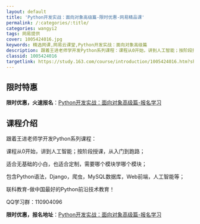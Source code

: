 ```yaml
---
layout: default
title: 'Python开发实战：面向对象高级篇-限时优惠-网易精品课'
permalink: /:categories/:title/
categories: wangyi2
tags: 网易提供
cover: 1005424016.jpg
keywords: 精选网课,网易云课堂,Python开发实战：面向对象高级篇
description: 跟着王进老师学开发Python系列课程：课程从0开始，讲到人工智能；按阶段授课，从入门到跑路；适合无基础的小白，也适合定
classid: 1005424016
targetlink: https://study.163.com/course/introduction/1005424016.htm?share=1&shareId=1025206652&utm_campaign=share&utm_medium=iphoneShare&utm_source=&utm_u=1025206652
---
```


## 限时特惠

**限时优惠，火速报名**：[Python开发实战：面向对象高级篇-报名学习](https://study.163.com/course/introduction/1005424016.htm?share=1&shareId=1025206652&utm_campaign=share&utm_medium=iphoneShare&utm_source=&utm_u=1025206652)

## 课程介绍

跟着王进老师学开发Python系列课程：

课程从0开始，讲到人工智能；按阶段授课，从入门到跑路；

适合无基础的小白，也适合定制，需要哪个模块学哪个模块；

包含Python语法，Django，爬虫，MySQL数据库，Web前端，人工智能等；





联科教育-做中国最好的Python前沿技术教育！

QQ学习群：110904096

**限时优惠，报名地址**：[Python开发实战：面向对象高级篇-报名学习](https://study.163.com/course/introduction/1005424016.htm?share=1&shareId=1025206652&utm_campaign=share&utm_medium=iphoneShare&utm_source=&utm_u=1025206652)

